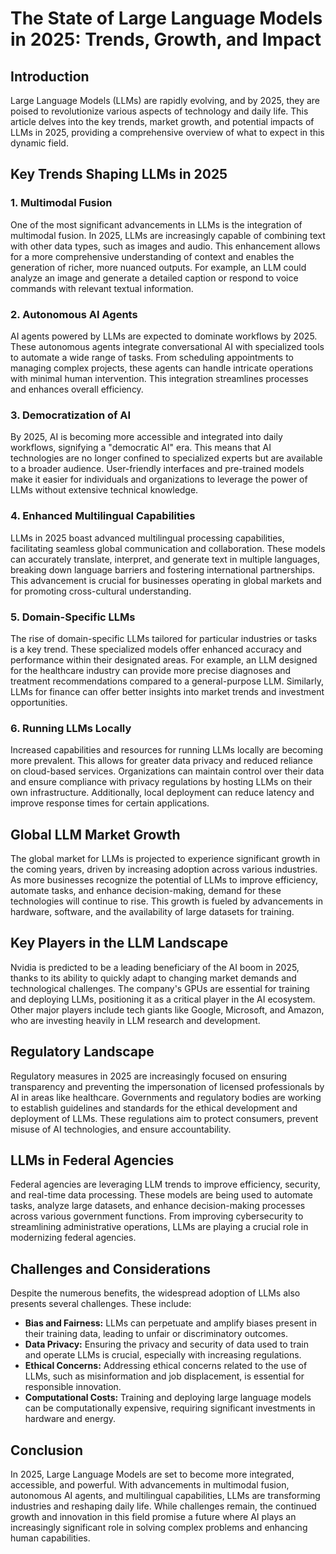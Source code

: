 # The State of Large Language Models in 2025: Trends, Growth, and Impact

## Introduction

Large Language Models (LLMs) are rapidly evolving, and by 2025, they are poised to revolutionize various aspects of technology and daily life. This article delves into the key trends, market growth, and potential impacts of LLMs in 2025, providing a comprehensive overview of what to expect in this dynamic field.

## Key Trends Shaping LLMs in 2025

### 1. Multimodal Fusion

One of the most significant advancements in LLMs is the integration of multimodal fusion. In 2025, LLMs are increasingly capable of combining text with other data types, such as images and audio. This enhancement allows for a more comprehensive understanding of context and enables the generation of richer, more nuanced outputs. For example, an LLM could analyze an image and generate a detailed caption or respond to voice commands with relevant textual information.

### 2. Autonomous AI Agents

AI agents powered by LLMs are expected to dominate workflows by 2025. These autonomous agents integrate conversational AI with specialized tools to automate a wide range of tasks. From scheduling appointments to managing complex projects, these agents can handle intricate operations with minimal human intervention. This integration streamlines processes and enhances overall efficiency.

### 3. Democratization of AI

By 2025, AI is becoming more accessible and integrated into daily workflows, signifying a "democratic AI" era. This means that AI technologies are no longer confined to specialized experts but are available to a broader audience. User-friendly interfaces and pre-trained models make it easier for individuals and organizations to leverage the power of LLMs without extensive technical knowledge.

### 4. Enhanced Multilingual Capabilities

LLMs in 2025 boast advanced multilingual processing capabilities, facilitating seamless global communication and collaboration. These models can accurately translate, interpret, and generate text in multiple languages, breaking down language barriers and fostering international partnerships. This advancement is crucial for businesses operating in global markets and for promoting cross-cultural understanding.

### 5. Domain-Specific LLMs

The rise of domain-specific LLMs tailored for particular industries or tasks is a key trend. These specialized models offer enhanced accuracy and performance within their designated areas. For example, an LLM designed for the healthcare industry can provide more precise diagnoses and treatment recommendations compared to a general-purpose LLM. Similarly, LLMs for finance can offer better insights into market trends and investment opportunities.

### 6. Running LLMs Locally

Increased capabilities and resources for running LLMs locally are becoming more prevalent. This allows for greater data privacy and reduced reliance on cloud-based services. Organizations can maintain control over their data and ensure compliance with privacy regulations by hosting LLMs on their own infrastructure. Additionally, local deployment can reduce latency and improve response times for certain applications.

## Global LLM Market Growth

The global market for LLMs is projected to experience significant growth in the coming years, driven by increasing adoption across various industries. As more businesses recognize the potential of LLMs to improve efficiency, automate tasks, and enhance decision-making, demand for these technologies will continue to rise. This growth is fueled by advancements in hardware, software, and the availability of large datasets for training.

## Key Players in the LLM Landscape

Nvidia is predicted to be a leading beneficiary of the AI boom in 2025, thanks to its ability to quickly adapt to changing market demands and technological challenges. The company's GPUs are essential for training and deploying LLMs, positioning it as a critical player in the AI ecosystem. Other major players include tech giants like Google, Microsoft, and Amazon, who are investing heavily in LLM research and development.

## Regulatory Landscape

Regulatory measures in 2025 are increasingly focused on ensuring transparency and preventing the impersonation of licensed professionals by AI in areas like healthcare. Governments and regulatory bodies are working to establish guidelines and standards for the ethical development and deployment of LLMs. These regulations aim to protect consumers, prevent misuse of AI technologies, and ensure accountability.

## LLMs in Federal Agencies

Federal agencies are leveraging LLM trends to improve efficiency, security, and real-time data processing. These models are being used to automate tasks, analyze large datasets, and enhance decision-making processes across various government functions. From improving cybersecurity to streamlining administrative operations, LLMs are playing a crucial role in modernizing federal agencies.

## Challenges and Considerations

Despite the numerous benefits, the widespread adoption of LLMs also presents several challenges. These include:

*   **Bias and Fairness:** LLMs can perpetuate and amplify biases present in their training data, leading to unfair or discriminatory outcomes.
*   **Data Privacy:** Ensuring the privacy and security of data used to train and operate LLMs is crucial, especially with increasing regulations.
*   **Ethical Concerns:** Addressing ethical concerns related to the use of LLMs, such as misinformation and job displacement, is essential for responsible innovation.
*   **Computational Costs:** Training and deploying large language models can be computationally expensive, requiring significant investments in hardware and energy.

## Conclusion

In 2025, Large Language Models are set to become more integrated, accessible, and powerful. With advancements in multimodal fusion, autonomous AI agents, and multilingual capabilities, LLMs are transforming industries and reshaping daily life. While challenges remain, the continued growth and innovation in this field promise a future where AI plays an increasingly significant role in solving complex problems and enhancing human capabilities.
